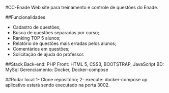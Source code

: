 #CC-Enade
Web site para treinamento e controle de questões do Enade.



##Funcionalidades
- Cadastro de questões;
- Busca de questões separadas por curso;
- Ranking TOP 5 alunos;
- Relatório de questões mais erradas pelos alunos;
- Comentários em questões;
- Solicitação de ajuda do professor.

##Stack
Back-end: PHP
Front: HTML 5, CSS3, BOOTSTRAP, JavaScript
BD: MySql
Gerenciamento: Docker, Docker-compose

##Rodar local
1- Clone repositório;
2- execute: docker-compose up
aplicativo estará sendo executado na porta 3002.
